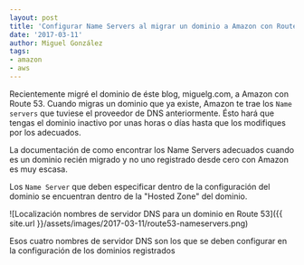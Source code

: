 ```yaml
---
layout: post
title: 'Configurar Name Servers al migrar un dominio a Amazon con Route 53'
date: '2017-03-11'
author: Miguel González
tags:
- amazon
- aws
---
```


Recientemente migré el dominio de éste blog, miguelg.com, a Amazon con Route 53. Cuando migras un dominio
que ya existe, Amazon te trae los `Name servers` que tuviese el proveedor de DNS anteriormente. Ésto hará
que tengas el dominio inactivo por unas horas o días hasta que los modifiques por los adecuados.

La documentación de como encontrar los Name Servers adecuados cuando es un dominio recién migrado
y no uno registrado desde cero con Amazon es muy escasa.

Los `Name Server` que deben especificar dentro de la configuración del dominio se encuentran dentro
de la "Hosted Zone" del dominio.

![Localización nombres de servidor DNS para un dominio en Route 53]({{ site.url }}/assets/images/2017-03-11/route53-nameservers.png)

Esos cuatro nombres de servidor DNS son los que se deben configurar en la configuración de los dominios
registrados
